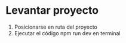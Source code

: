 # Levantar proyecto
1. Posicionarse en ruta del proyecto
2. Ejecutar el código npm run dev en terminal